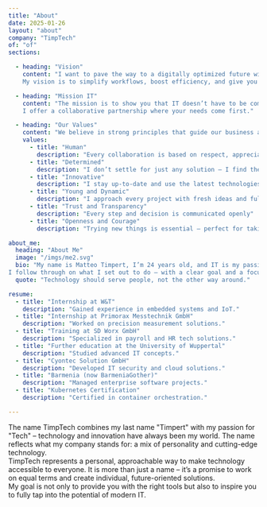 ```yaml
---
title: "About"
date: 2025-01-26
layout: "about"
company: "TimpTech"
of: "of"
sections:

  - heading: "Vision"
    content: "I want to pave the way to a digitally optimized future with innovative technology solutions. I help turn your small, disorganized shop into a modern, efficient business. Technology should not be a barrier, but a solution for you.  
    My vision is to simplify workflows, boost efficiency, and give you valuable time for what matters most."

  - heading: "Mission IT"
    content: "The mission is to show you that IT doesn’t have to be complicated or intimidating – it can be the tool that makes everyday life easier. I am motivated to get started and invest my energy in every project to deliver the best results.  
    I offer a collaborative partnership where your needs come first."

  - heading: "Our Values"
    content: "We believe in strong principles that guide our business and culture."
    values:
      - title: "Human"
        description: "Every collaboration is based on respect, appreciation, and trust"
      - title: "Determined"
        description: "I don’t settle for just any solution – I find the best one for you"
      - title: "Innovative"
        description: "I stay up-to-date and use the latest technologies to give you a competitive edge"
      - title: "Young and Dynamic"
        description: "I approach every project with fresh ideas and full energy"
      - title: "Trust and Transparency"
        description: "Every step and decision is communicated openly"
      - title: "Openness and Courage"
        description: "Trying new things is essential – perfect for taking the first step into digitalization"

about_me:
  heading: "About Me"
  image: "/imgs/me2.svg"
  bio: "My name is Matteo Timpert, I’m 24 years old, and IT is my passion. As a curious all-rounder, I tackle every problem and don’t let anything hold me back.  
I follow through on what I set out to do – with a clear goal and a focus on quality. I look forward to unlocking your full potential together"
  quote: "Technology should serve people, not the other way around."

resume:
  - title: "Internship at W&T"
    description: "Gained experience in embedded systems and IoT."
  - title: "Internship at Primorax Messtechnik GmbH"
    description: "Worked on precision measurement solutions."
  - title: "Training at SD Worx GmbH"
    description: "Specialized in payroll and HR tech solutions."
  - title: "Further education at the University of Wuppertal"
    description: "Studied advanced IT concepts."
  - title: "Cyontec Solution GmbH"
    description: "Developed IT security and cloud solutions."
  - title: "Barmenia (now BarmeniaGother)"
    description: "Managed enterprise software projects."
  - title: "Kubernetes Certification"
    description: "Certified in container orchestration."

---
```



The name TimpTech combines my last name "Timpert" with my passion for "Tech" – technology and innovation have always been my world. The name reflects what my company stands for: a mix of personality and cutting-edge technology.  
TimpTech represents a personal, approachable way to make technology accessible to everyone. It is more than just a name – it’s a promise to work on equal terms and create individual, future-oriented solutions.  
My goal is not only to provide you with the right tools but also to inspire you to fully tap into the potential of modern IT.
